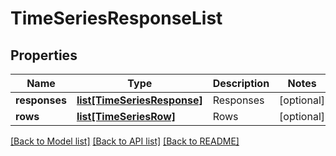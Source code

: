 # TimeSeriesResponseList

## Properties
Name | Type | Description | Notes
------------ | ------------- | ------------- | -------------
**responses** | [**list[TimeSeriesResponse]**](TimeSeriesResponse.md) | Responses | [optional] 
**rows** | [**list[TimeSeriesRow]**](TimeSeriesRow.md) | Rows | [optional] 

[[Back to Model list]](../README.md#documentation-for-models) [[Back to API list]](../README.md#documentation-for-api-endpoints) [[Back to README]](../README.md)


